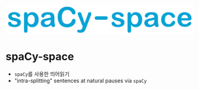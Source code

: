 ![logo](.docs/img/logo.svg)
# spaCy-space
- `spaCy`를 사용한 띄어읽기
- "intra-splitting" sentences at natural pauses via `spaCy`